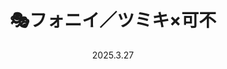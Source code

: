 ---
layout: Cover
permalink: /Phony/
title: 🎭フォニイ／ツミキ×可不
path: 20250327_Phony
date: 2025.3.27
youtube: p3dBWpe_iII
bilibili: BV1RZQmYFEsc
netease: 265985292
qq: 
shorts_youtube: 8h9tvp_VMmc
shorts_bilibili: BV1vCQDYTETV
---